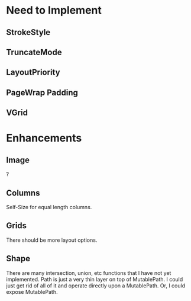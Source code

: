 # Need to Implement

## StrokeStyle

## TruncateMode

## LayoutPriority

## PageWrap Padding

## VGrid


# Enhancements

## Image
?

## Columns
Self-Size for equal length columns.

## Grids
There should be more layout options.

## Shape
There are many intersection, union, etc functions that I have not yet implemented. Path is just a very thin layer
on top of MutablePath. I could just get rid of all of it and operate directly upon a MutablePath. Or, I could 
expose MutablePath.



